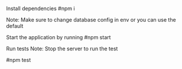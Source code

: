 Install dependencies
#npm i

Note: Make sure to change database config in env or you can use the default

Start the application by running
#npm start

Run tests
Note: Stop the server to run the test

#npm test
